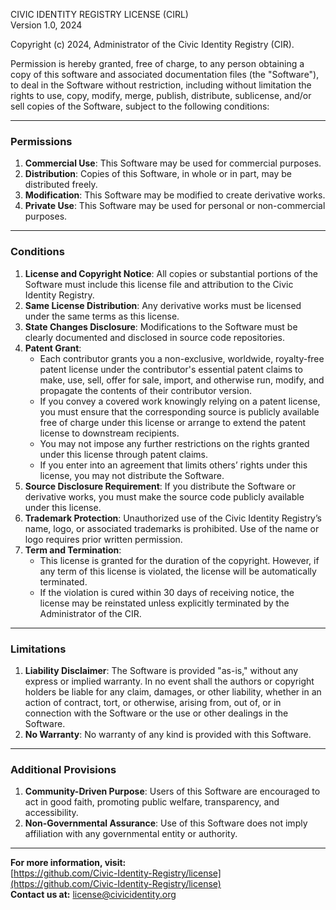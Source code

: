 CIVIC IDENTITY REGISTRY LICENSE (CIRL)  
Version 1.0, 2024

Copyright (c) 2024, Administrator of the Civic Identity Registry (CIR).

Permission is hereby granted, free of charge, to any person obtaining a copy of this software and associated documentation files (the "Software"), to deal in the Software without restriction, including without limitation the rights to use, copy, modify, merge, publish, distribute, sublicense, and/or sell copies of the Software, subject to the following conditions:

---

### Permissions

1. **Commercial Use**: This Software may be used for commercial purposes.
2. **Distribution**: Copies of this Software, in whole or in part, may be distributed freely.
3. **Modification**: This Software may be modified to create derivative works.
4. **Private Use**: This Software may be used for personal or non-commercial purposes.

---

### Conditions

1. **License and Copyright Notice**: All copies or substantial portions of the Software must include this license file and attribution to the Civic Identity Registry.
2. **Same License Distribution**: Any derivative works must be licensed under the same terms as this license.
3. **State Changes Disclosure**: Modifications to the Software must be clearly documented and disclosed in source code repositories.
4. **Patent Grant**:
   - Each contributor grants you a non-exclusive, worldwide, royalty-free patent license under the contributor's essential patent claims to make, use, sell, offer for sale, import, and otherwise run, modify, and propagate the contents of their contributor version.
   - If you convey a covered work knowingly relying on a patent license, you must ensure that the corresponding source is publicly available free of charge under this license or arrange to extend the patent license to downstream recipients.
   - You may not impose any further restrictions on the rights granted under this license through patent claims.
   - If you enter into an agreement that limits others’ rights under this license, you may not distribute the Software.
5. **Source Disclosure Requirement**: If you distribute the Software or derivative works, you must make the source code publicly available under this license.
6. **Trademark Protection**: Unauthorized use of the Civic Identity Registry’s name, logo, or associated trademarks is prohibited. Use of the name or logo requires prior written permission.
7. **Term and Termination**:
   - This license is granted for the duration of the copyright. However, if any term of this license is violated, the license will be automatically terminated.
   - If the violation is cured within 30 days of receiving notice, the license may be reinstated unless explicitly terminated by the Administrator of the CIR.

---

### Limitations

1. **Liability Disclaimer**: The Software is provided "as-is," without any express or implied warranty. In no event shall the authors or copyright holders be liable for any claim, damages, or other liability, whether in an action of contract, tort, or otherwise, arising from, out of, or in connection with the Software or the use or other dealings in the Software.
2. **No Warranty**: No warranty of any kind is provided with this Software.

---

### Additional Provisions

1. **Community-Driven Purpose**: Users of this Software are encouraged to act in good faith, promoting public welfare, transparency, and accessibility.
2. **Non-Governmental Assurance**: Use of this Software does not imply affiliation with any governmental entity or authority.

---

**For more information, visit:**  
[https://github.com/Civic-Identity-Registry/license](https://github.com/Civic-Identity-Registry/license)  
**Contact us at:** [license@civicidentity.org](mailto:license@civicidentity.org)
